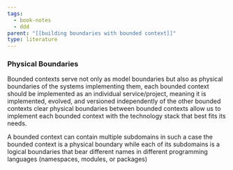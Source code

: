 ```yaml
---
tags:
  - book-notes
  - ddd
parent: "[[building boundaries with bounded context]]"
type: literature
---
```


### Physical Boundaries 

Bounded contexts serve not only as model boundaries but also as physical boundaries of the systems implementing them, each bounded context should be implemented as an individual service/project, meaning it is implemented, evolved, and versioned independently of the other bounded contexts
clear physical boundaries between bounded contexts allow us to implement each bounded context with the technology stack that best fits its needs.

A bounded context can contain multiple subdomains in such a case the bounded context is a physical boundary while each of its subdomains is a logical boundaries that bear different names in different programming languages (namespaces, modules, or packages)